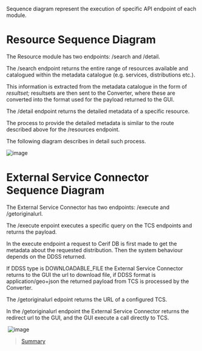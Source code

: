 Sequence diagram represent the execution of specific API endpoint of each module.

# Resource Sequence Diagram

The Resource module has two endpoints: /search and /detail.

The /search endpoint returns the entire range of resources available and catalogued within the metadata catalogue (e.g. services, distributions etc.).

This information is extracted from the metadata catalogue in the form of _resultset;_ resultsets are then sent to the Converter, where these are converted into the format used for the payload returned to the GUI.

The /detail endpoint returns the detailed metadata of a specific resource.

The process to provide the detailed metadata is similar to the route described above for the /resources endpoint.

The following diagram describes in detail such process.

![image](uploads/e758d7f79ab4ee6dda2ef0f382cf095b/image.png)


# External Service Connector Sequence Diagram

The External Service Connector has two endpoints: /execute and /getoriginalurl.

The /execute enpoint executes a specific query on the TCS endpoints and returns the payload.

In the execute endpoint a request to Cerif DB is first made to get the metadata about the requested distribution. Then the system behaviour depends on the DDSS returned.

If DDSS type is DOWNLOADABLE_FILE the External Service Connector returns to the GUI the url to download file, if DDSS format is application/geo+json the returned payload from TCS is processed by the Converter.

The /getoriginalurl edpoint returns the URL of a configured TCS.

In the /getoriginalurl endpoint the External Service Connector returns the redirect url to the GUI, and the GUI execute a call directly to TCS.

 ![image](uploads/1f19afbccdd052a91379debc86afce65/image.png)


> [Summary](../README.md)